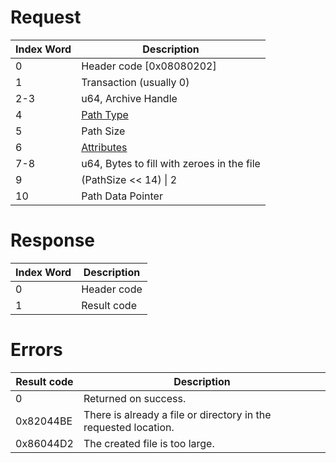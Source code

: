 # Request

| Index Word | Description                                             |
|------------|---------------------------------------------------------|
| 0          | Header code \[0x08080202\]                              |
| 1          | Transaction (usually 0)                                 |
| 2-3        | u64, Archive Handle                                     |
| 4          | [Path Type](Filesystem_services#PathType "wikilink")    |
| 5          | Path Size                                               |
| 6          | [Attributes](Filesystem_services#Attributes "wikilink") |
| 7-8        | u64, Bytes to fill with zeroes in the file              |
| 9          | (PathSize \<\< 14) \| 2                                 |
| 10         | Path Data Pointer                                       |

# Response

| Index Word | Description |
|------------|-------------|
| 0          | Header code |
| 1          | Result code |

# Errors

| Result code | Description                                                     |
|-------------|-----------------------------------------------------------------|
| 0           | Returned on success.                                            |
| 0x82044BE   | There is already a file or directory in the requested location. |
| 0x86044D2   | The created file is too large.                                  |
